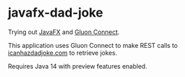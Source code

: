 # javafx-dad-joke

Trying out [JavaFX](https://openjfx.io) and [Gluon Connect](https://github.com/gluonhq/connect).

This application uses Gluon Connect to make REST calls to [icanhazdadjoke.com](https://icanhazdadjoke.com) to retrieve jokes.

Requires Java 14 with preview features enabled.
